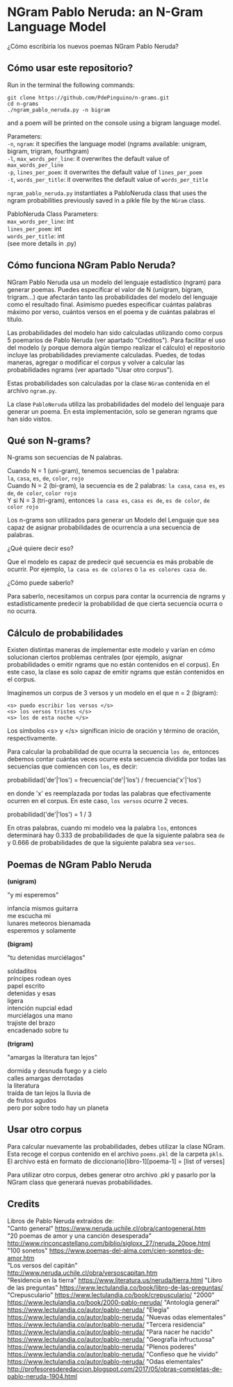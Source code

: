 # NGram Pablo Neruda: an N-Gram Language Model
¿Cómo escribiría los nuevos poemas NGram Pablo Neruda?

## Cómo usar este repositorio?
Run in the terminal the following commands:
```
git clone https://github.com/PdePinguino/n-grams.git
cd n-grams
./ngram_pablo_neruda.py -n bigram
```
and a poem will be printed on the console using a bigram language model.

Parameters:  
`-n`, `ngram`: it specifies the language model (ngrams available: unigram, bigram, trigram, fourthgram)  
`-l`, `max_words_per_line`: it overwrites the default value of `max_words_per_line`  
`-p`, `lines_per_poem`: it overwrites the default value of `lines_per_poem`  
`-t`, `words_per_title`: it overwrites the default value of `words_per_title`  

`ngram_pablo_neruda.py` instantiates a PabloNeruda class that uses the ngram probabilities previously saved in a pikle file by the `NGram` class.

PabloNeruda Class Parameters:  
`max_words_per_line`: int  
`lines_per_poem`: int  
`words_per_title`: int  
(see more details in .py)  

## Cómo funciona NGram Pablo Neruda?

NGram Pablo Neruda usa un modelo del lenguaje estadístico (ngram) para generar poemas. Puedes especificar el valor de N (unigram, bigram, trigram...) que afectarán tanto las probabilidades del modelo del lenguaje como el resultado final. Asimismo puedes especificar cuántas palabras máximo por verso, cuántos versos en el poema y de cuántas palabras el título.

Las probabilidades del modelo han sido calculadas utilizando como corpus 5 poemarios de Pablo Neruda (ver apartado "Créditos"). Para facilitar el uso del modelo (y porque demora algún tiempo realizar el cálculo) el repositorio incluye las probabilidades previamente calculadas. Puedes, de todas maneras, agregar o modificar el corpus y volver a calcular las probabilidades ngrams (ver apartado "Usar otro corpus").

Estas probabilidades son calculadas por la clase `NGram` contenida en el archivo `ngram.py`.

La clase `PabloNeruda` utiliza las probabilidades del modelo del lenguaje para generar un poema. En esta implementación, solo se generan ngrams que han sido vistos.

## Qué son N-grams?

N-grams son secuencias de N palabras.  

Cuando N = 1 (uni-gram), tenemos secuencias de 1 palabra:  
`la`, `casa`, `es`, `de`, `color`, `rojo`  
Cuando N = 2 (bi-gram), la secuencia es de 2 palabras:
`la casa`, `casa es`, `es de`, `de color`, `color rojo`  
Y si N = 3 (tri-gram), entonces `la casa es`, `casa es de`, `es de color`, `de color rojo`

Los n-grams son utilizados para generar un Modelo del Lenguaje que sea capaz de asignar probabilidades de ocurrencia a una secuencia de palabras.  

¿Qué quiere decir eso?  

Que el modelo es capaz de predecir qué secuencia es más probable de ocurrir. Por ejemplo, `la casa es de colores` o `la es colores casa de`.

¿Cómo puede saberlo?

Para saberlo, necesitamos un corpus para contar la ocurrencia de ngrams y estadísticamente predecir la probabilidad de que cierta secuencia ocurra o no ocurra.

## Cálculo de probabilidades
Existen distintas maneras de implementar este modelo y varían en cómo solucionan ciertos problemas centrales (por ejemplo, asignar probabilidades o emitir ngrams que no están contenidos en el corpus). En este caso, la clase es solo capaz de emitir ngrams que están contenidos en el corpus.

Imaginemos un corpus de 3 versos y un modelo en el que n = 2 (bigram):  
```
<s> puedo escribir los versos </s>  
<s> los versos tristes </s>  
<s> los de esta noche </s>  
```
Los símbolos \<s\> y \<\/s\> significan inicio de oración y término de oración, respectivamente.  

Para calcular la probabilidad de que ocurra la secuencia `los de`, entonces debemos contar cuántas veces ocurre esta secuencia dividida por todas las secuencias que comiencen con `los`, es decir:

probabilidad('de'|'los') = frecuencia('de'|'los') / frecuencia('x'|'los')

en donde 'x' es reemplazada por todas las palabras que efectivamente ocurren en el corpus. En este caso, `los versos` ocurre 2 veces.

probabilidad('de'|'los') = 1 / 3

En otras palabras, cuando mi modelo vea la palabra `los`, entonces determinará hay 0.333 de probabilidades de que la siguiente palabra sea `de` y 0.666 de probabilidades de que la siguiente palabra sea `versos`.

## Poemas de NGram Pablo Neruda
**(unigram)**

"y mi esperemos"

infancia mismos guitarra  
me escucha mi  
lunares meteoros bienamada  
esperemos y solamente  

**(bigram)**

"tu detenidas murciélagos"

soldaditos  
príncipes rodean oyes  
papel escrito  
detenidas y esas  
ligera  
intención nupcial edad  
murciélagos una mano  
trajiste del brazo  
encadenado sobre tu  

**(trigram)**

"amargas la literatura tan lejos"

dormida y desnuda fuego y a cielo  
calles amargas derrotadas  
la literatura  
traída de tan lejos la lluvia de  
de frutos agudos  
pero por sobre todo hay un planeta  


## Usar otro corpus
Para calcular nuevamente las probabilidades, debes utilizar la clase NGram. Esta recoge el corpus contenido en el archivo `poems.pkl` de la carpeta `pkls`. El archivo está en formato de diccionario[libro-1][poema-1] = [list of verses]  

Para utilizar otro corpus, debes generar otro archivo .pkl y pasarlo por la NGram class que generará nuevas probabilidades.

## Credits
Libros de Pablo Neruda extraídos de:  
"Canto general" https://www.neruda.uchile.cl/obra/cantogeneral.htm  
"20 poemas de amor y una canción desesperada" http://www.rinconcastellano.com/biblio/sigloxx_27/neruda_20poe.html  
"100 sonetos" https://www.poemas-del-alma.com/cien-sonetos-de-amor.htm  
"Los versos del capitán" http://www.neruda.uchile.cl/obra/versoscapitan.htm  
"Residencia en la tierra" https://www.literatura.us/neruda/tierra.html
"Libro de las preguntas" https://www.lectulandia.co/book/libro-de-las-preguntas/
"Crepusculario" https://www.lectulandia.co/book/crepusculario/
"2000" https://www.lectulandia.co/book/2000-pablo-neruda/
"Antología general" https://www.lectulandia.co/autor/pablo-neruda/
"Elegía" https://www.lectulandia.co/autor/pablo-neruda/
"Nuevas odas elementales" https://www.lectulandia.co/autor/pablo-neruda/
"Tercera residencia" https://www.lectulandia.co/autor/pablo-neruda/
"Para nacer he nacido" https://www.lectulandia.co/autor/pablo-neruda/
"Geografía infructuosa" https://www.lectulandia.co/autor/pablo-neruda/
"Plenos poderes" https://www.lectulandia.co/autor/pablo-neruda/
"Confieso que he vivido" https://www.lectulandia.co/autor/pablo-neruda/
"Odas elementales" http://profesoresderedaccion.blogspot.com/2017/05/obras-completas-de-pablo-neruda-1904.html
